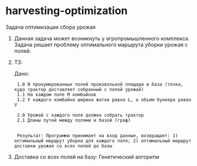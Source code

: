# harvesting-optimization

Задача оптимизации сбора урожая


1) Данная задача может возникнуть у агропромышленного комплекса. Задача решает проблему оптимального маршрута уборки урожая с полей. 
2) ТЗ:

	Дано:

		1.0 N пронумерованных полей произвольной площади и база (точка, куда трактор доставляет собранный с полей урожай)
		1.1 На каждом поле M комбайнов 
		1.2 У каждого комбайна ширина жатки равна L, а объем бункера равен V 
		
		2.0 Урожай с каждого поля должен собрать трактор
		2.1 Длины путей между полями и базой (граф)


		Результат: Программа принимает на вход данные, возвращает: 1) оптимальный маршрут уборки для каждого поля; 2) оптимальный маршрут доставки урожая со всех полей до базы

3)	Доставка со всех полей на базу: Генетический алгоритм

